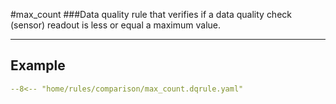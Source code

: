 #max_count
###Data quality rule that verifies if a data quality check (sensor) readout is less or equal a maximum value.
___
## Example
``` yaml
--8<-- "home/rules/comparison/max_count.dqrule.yaml"
```